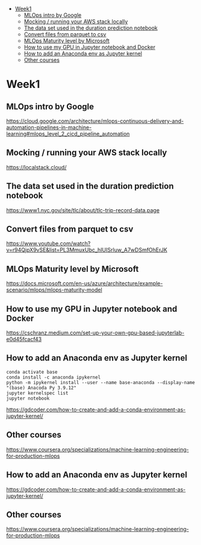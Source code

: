 - [Week1](#week1)
  - [MLOps intro by Google](#mlops-intro-by-google)
  - [Mocking / running your AWS stack locally](#mocking--running-your-aws-stack-locally)
  - [The data set used in the duration prediction notebook](#the-data-set-used-in-the-duration-prediction-notebook)
  - [Convert files from parquet to csv](#convert-files-from-parquet-to-csv)
  - [MLOps Maturity level by Microsoft](#mlops-maturity-level-by-microsoft)
  - [How to use my GPU in Jupyter notebook and Docker](#how-to-use-my-gpu-in-jupyter-notebook-and-docker)
  - [How to add an Anaconda env as Jupyter kernel](#how-to-add-an-anaconda-env-as-jupyter-kernel)
  - [Other courses](#other-courses)


# Week1
## MLOps intro by Google
https://cloud.google.com/architecture/mlops-continuous-delivery-and-automation-pipelines-in-machine-learning#mlops_level_2_cicd_pipeline_automation

## Mocking / running your AWS stack locally
https://localstack.cloud/

## The data set used in the duration prediction notebook
https://www1.nyc.gov/site/tlc/about/tlc-trip-record-data.page

## Convert files from parquet to csv
https://www.youtube.com/watch?v=r94QjpX9vSE&list=PL3MmuxUbc_hIUISrluw_A7wDSmfOhErJK

## MLOps Maturity level by Microsoft
https://docs.microsoft.com/en-us/azure/architecture/example-scenario/mlops/mlops-maturity-model

## How to use my GPU in Jupyter notebook and Docker
https://cschranz.medium.com/set-up-your-own-gpu-based-jupyterlab-e0d45fcacf43

## How to add an Anaconda env as Jupyter kernel
    conda activate base
    conda install -c anaconda ipykernel
    python -m ipykernel install --user --name base-anaconda --display-name "(base) Anacoda Py 3.9.12"
    jupyter kernelspec list
    jupyter notebook

https://gdcoder.com/how-to-create-and-add-a-conda-environment-as-jupyter-kernel/

## Other courses
https://www.coursera.org/specializations/machine-learning-engineering-for-production-mlops

## How to add an Anaconda env as Jupyter kernel
https://gdcoder.com/how-to-create-and-add-a-conda-environment-as-jupyter-kernel/

## Other courses
https://www.coursera.org/specializations/machine-learning-engineering-for-production-mlops
